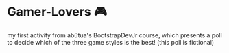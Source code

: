 # Gamer-Lovers 🎮
my first activity from abútua's BootstrapDevJr course, which presents a poll to decide which of the three game styles is the best! (this poll is fictional)
